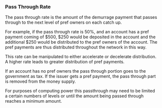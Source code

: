 ### Pass Through Rate

The pass through rate is the amount of the demurrage payment that passes through to the next level of pref owners on each catch up.

For example, if the pass through rate is 50%, and an account has a pref payment coming of $500, $250 would be deposited in the account and the additional $250 would be distributed to the pref owners of the account. The pref payments are thus distributed throughout the network in this way.

This rate can be manipulated to either accelerate or decelerate distribution. A higher rate leads to greater distribution of pref payments.

If an account has no pref owners the pass through portion goes to the government as tax. If the issuer gets a pref payment, the pass through part is removed from the money supply.

For purposes of computing power this passthrough may need to be limited a certain numbers of levels or until the amount being passed through reaches a minimum amount.